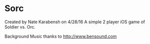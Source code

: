 # Sorc

Created by Nate Karabensh on 4/28/16
A simple 2 player iOS game of Soldier vs. Orc.


Background Music thanks to http://www.bensound.com